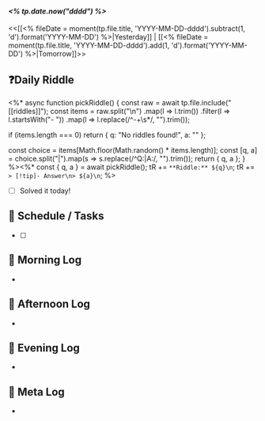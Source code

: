 #### *<% tp.date.now("dddd") %>*
<<[[<% fileDate = moment(tp.file.title, 'YYYY-MM-DD-dddd').subtract(1, 'd').format('YYYY-MM-DD') %>|Yesterday]] | [[<% fileDate = moment(tp.file.title, 'YYYY-MM-DD-dddd').add(1, 'd').format('YYYY-MM-DD') %>|Tomorrow]]>>
## ❓Daily Riddle
<%*
async function pickRiddle() {
  const raw = await tp.file.include("[[riddles]]");
  const items = raw.split("\n")
    .map(l => l.trim())
    .filter(l => l.startsWith("- "))
    .map(l => l.replace(/^-+\s*/, "").trim());

  if (items.length === 0) return { q: "No riddles found!", a: "" };

  const choice = items[Math.floor(Math.random() * items.length)];
  const [q, a] = choice.split("|").map(s => s.replace(/^Q:|A:/, "").trim());
  return { q, a };
}
%><%*
const { q, a } = await pickRiddle();
tR += `**Riddle:** ${q}\n`;
tR += `> [!tip]- Answer\n> ${a}\n`;
%>
- [ ] Solved it today!
## 📅 Schedule / Tasks
- [ ] 

## 🐓 Morning Log
- 

## 🌿 Afternoon Log
- 

## 🌙 Evening Log
- 

## 🧠 Meta Log
- 